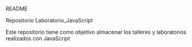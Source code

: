 README 

Repositorio Laboratorio_JavaScript

Este repositorio tiene como objetivo almacenar los talleres y laboratorios realizados con JavaScript
